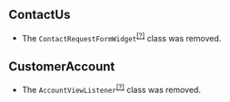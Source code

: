 ContactUs
---------
* The `ContactRequestFormWidget`<sup>[[?]](https://github.com/oroinc/orocommerce-orocrm/tree/4.1.0-beta/src/Oro/Bridge/ContactUs/Widget/ContactRequestFormWidget.php#L13 "Oro\Bridge\ContactUs\Widget\ContactRequestFormWidget")</sup> class was removed.

CustomerAccount
---------------
* The `AccountViewListener`<sup>[[?]](https://github.com/oroinc/orocommerce-orocrm/tree/4.1.0-beta/src/Oro/Bridge/CustomerAccount/EventListener/AccountViewListener.php#L12 "Oro\Bridge\CustomerAccount\EventListener\AccountViewListener")</sup> class was removed.

